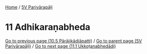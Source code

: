 
[Home](/) / [5V Parivārapāḷi](../5V.md)

# 11 Adhikaraṇabheda


[Go to previous page (10.5 Pārājikādiāpatti)](10/10.5.md) / [Go to parent page (5V Parivārapāḷi)](0.md) / [Go to next page (11.1 Ukkoṭanabhedādi)](11/11.1.md)


